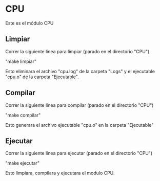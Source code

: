 # CPU
Este es el módulo CPU

## Limpiar

Correr la siguiente linea para limpiar (parado en el directorio "CPU")

"make limpiar"

Esto eliminara el archivo "cpu.log" de la carpeta "Logs" y el ejecutable "cpu.o" de la carpeta "Ejecutable".

## Compilar

Correr la siguiente linea para compilar (parado en el directorio "CPU")

"make compilar"

Esto generara el archivo ejecutable "cpu.o" en la carpeta "Ejecutable"

## Ejecutar

Correr la siguiente linea para ejecutar (parado en el directorio "CPU")

"make ejecutar"

Esto limpiara, compilara y ejecutara el modulo CPU.